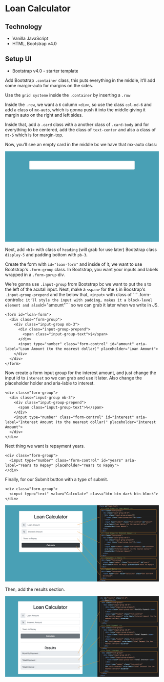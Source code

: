 # Loan Calculator

## Technology
* Vanilla JavaScript
* HTML, Bootstrap v4.0

## Setup UI
* Bootstrap v4.0 - starter template

Add Bootstrap ```.container``` class, this puts everything in the middle, it'll add some margin-auto for margins on the sides.

Use the ```grid systeme``` inside the ```.container``` by inserting a ```.row```

Inside the ```.row```, we want a ```6``` column ```<div>```, so use the class ```col-md-6``` and add a class of ```mx-auto```, which is gonna push it into the middle giving it margin auto on the right and left sides.

Inside that, add a ```.card``` class with a another class of ```.card-body``` and for everything to be centered, add the class of ```text-center``` and also a class of ```mt-5``` which is for margin-top.

Now, you'll see an empty card in the middle bc we have that mx-auto class:

<kbd>![alt text](img/card.png "screenshot")</kbd>

Next, add ```<h1>``` with class of ```heading``` (will grab for use later) Bootstrap class ```display-5``` and padding bottom with ```pb-3```.

Create the form with ```id="loan-form"``` and inside of it, we want to use Bootstrap's ```.form-group``` class. In Bootstrap, you want your inputs and labels wrapped in a ```.form-gorup``` div. 

We're gonna use ```.input-group``` from Bootstrap bc we want to put the ```$``` to the left of the acutal input. Next, make a ```<span>``` for the ```$``` in Boostrap's  ```.input-group-prepend``` and the below that, ```<input>``` with class of ````.form-control``` bc it'll style the input with padding, makes it a block-level element and also ```id="amount"``` so we can grab it later when we write in JS.

```
<form id="loan-form">
  <div class="form-group">
    <div class="input-group mb-3">
      <div class="input-group-prepend">
        <span class="input-group-text">$</span>
      </div>
      <input type="number" class="form-control" id="amount" aria-label="Loan Amount (to the nearest dollar)" placeholder="Loan Amount">
    </div>
  </div>
</form>
```

Now create a form input group for the interest amount, and just change the input id to ```interest``` so we can grab and use it later. Also change the placeholder holder and aria-lable to interest.

```
<div class="form-group">
  <div class="input-group mb-3">
    <div class="input-group-prepend">
      <span class="input-group-text">%</span>
    </div>
    <input type="number" class="form-control" id="interest" aria-label="Interest Amount (to the nearest dollar)" placeholder="Interest Amount">
  </div>
</div>
```

Next thing we want is repayment years.

```
<div class="form-group">
  <input type="number" class="form-control" id="years" aria-label="Years to Repay" placeholder="Years to Repay">
</div>
```

Finally, for our Submit button with a type of submit.

```
<div class="form-group">
  <input type="text" value="Calculate" class="btn btn-dark btn-block">
</div>
```

<kbd>![alt text](img/layout01.png "screenshot")</kbd>

Then, add the results section.

<kbd>![alt text](img/layout02.png "screenshot")</kbd>